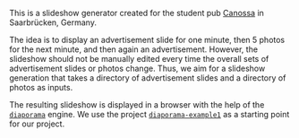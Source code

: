 This is a slideshow generator created for the student pub [Canossa](http://www.canossa.de) in Saarbrücken, Germany.

The idea is to display an advertisement slide for one minute, then 5 photos for the next minute, and then again an advertisement.
However, the slideshow should not be manually edited every time the overall sets of advertisement slides or photos change.
Thus, we aim for a slideshow generation that takes a directory of advertisement slides and a directory of photos as inputs.

The resulting slideshow is displayed in a browser with the help of the [`diaporama`](http://github.com/gre/diaporama) engine.
We use the project [`diaporama-example1`](https://github.com/gre/diaporama-example1) as a starting point for our project.
